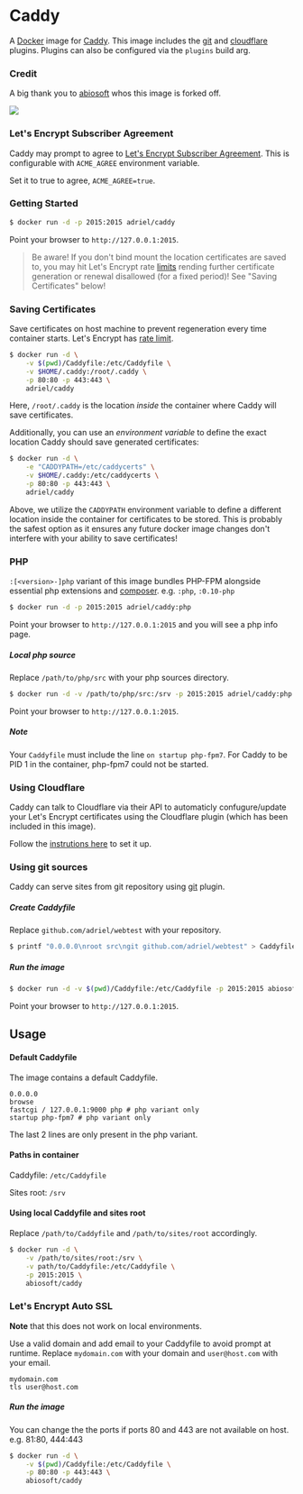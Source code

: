# Caddy

A [Docker](http://docker.com) image for [Caddy](http://caddyserver.com). This image includes the [git](https://caddyserver.com/docs/http.git) and [cloudflare](https://caddyserver.com/docs/tls.dns.cloudflare) plugins.  Plugins can also be configured via the `plugins` build arg.



### Credit

A big thank you to [abiosoft](https://github.com/abiosoft/caddy-docker) whos this image is forked off.

[![](https://images.microbadger.com/badges/image/adriel/caddy.svg)](https://microbadger.com/images/adriel/caddy) 	 
### Let's Encrypt Subscriber Agreement
Caddy may prompt to agree to [Let's Encrypt Subscriber Agreement](https://letsencrypt.org/documents/2017.11.15-LE-SA-v1.2.pdf). This is configurable with `ACME_AGREE` environment variable.

Set it to true to agree, `ACME_AGREE=true`.

### Getting Started

```sh
$ docker run -d -p 2015:2015 adriel/caddy
```

Point your browser to `http://127.0.0.1:2015`.

> Be aware! If you don't bind mount the location certificates are saved to, you may hit Let's Encrypt rate [limits](https://letsencrypt.org/docs/rate-limits/) rending further certificate generation or renewal disallowed (for a fixed period)! See "Saving Certificates" below!

### Saving Certificates

Save certificates on host machine to prevent regeneration every time container starts.
Let's Encrypt has [rate limit](https://community.letsencrypt.org/t/rate-limits-for-lets-encrypt/6769).
```sh
$ docker run -d \
    -v $(pwd)/Caddyfile:/etc/Caddyfile \
    -v $HOME/.caddy:/root/.caddy \
    -p 80:80 -p 443:443 \
    adriel/caddy
```


Here, `/root/.caddy` is the location *inside* the container where Caddy will save certificates.

Additionally, you can use an *environment variable* to define the exact location Caddy should save generated certificates:

```sh
$ docker run -d \
    -e "CADDYPATH=/etc/caddycerts" \
    -v $HOME/.caddy:/etc/caddycerts \
    -p 80:80 -p 443:443 \
    adriel/caddy
```

Above, we utilize the `CADDYPATH` environment variable to define a different location inside the container for
certificates to be stored. This is probably the safest option as it ensures any future docker image changes don't interfere with your ability to save certificates!

### PHP
`:[<version>-]php` variant of this image bundles PHP-FPM alongside essential php extensions and [composer](https://getcomposer.org). e.g. `:php`, `:0.10-php`
```sh
$ docker run -d -p 2015:2015 adriel/caddy:php
```
Point your browser to `http://127.0.0.1:2015` and you will see a php info page.

##### Local php source

Replace `/path/to/php/src` with your php sources directory.
```sh
$ docker run -d -v /path/to/php/src:/srv -p 2015:2015 adriel/caddy:php
```
Point your browser to `http://127.0.0.1:2015`.

##### Note
Your `Caddyfile` must include the line `on startup php-fpm7`. For Caddy to be PID 1 in the container, php-fpm7 could not be started.

### Using Cloudflare

Caddy can talk to Cloudflare via their API to automaticly confugure/update your Let's Encrypt certificates using the Cloudflare plugin (which has been included in this image).

Follow the [instrutions here](https://caddyserver.com/docs/automatic-https#enabling-the-dns-challenge) to set it up.

### Using git sources

Caddy can serve sites from git repository using [git](https://caddyserver.com/docs/git) plugin.

##### Create Caddyfile

Replace `github.com/adriel/webtest` with your repository.

```sh
$ printf "0.0.0.0\nroot src\ngit github.com/adriel/webtest" > Caddyfile
```

##### Run the image

```sh
$ docker run -d -v $(pwd)/Caddyfile:/etc/Caddyfile -p 2015:2015 abiosoft/caddy
```
Point your browser to `http://127.0.0.1:2015`.

## Usage

#### Default Caddyfile

The image contains a default Caddyfile.

```
0.0.0.0
browse
fastcgi / 127.0.0.1:9000 php # php variant only
startup php-fpm7 # php variant only
```
The last 2 lines are only present in the php variant.

#### Paths in container

Caddyfile: `/etc/Caddyfile`

Sites root: `/srv`

#### Using local Caddyfile and sites root

Replace `/path/to/Caddyfile` and `/path/to/sites/root` accordingly.

```sh
$ docker run -d \
    -v /path/to/sites/root:/srv \
    -v path/to/Caddyfile:/etc/Caddyfile \
    -p 2015:2015 \
    abiosoft/caddy
```

### Let's Encrypt Auto SSL
**Note** that this does not work on local environments.

Use a valid domain and add email to your Caddyfile to avoid prompt at runtime.
Replace `mydomain.com` with your domain and `user@host.com` with your email.
```
mydomain.com
tls user@host.com
```

##### Run the image

You can change the the ports if ports 80 and 443 are not available on host. e.g. 81:80, 444:443

```sh
$ docker run -d \
    -v $(pwd)/Caddyfile:/etc/Caddyfile \
    -p 80:80 -p 443:443 \
    abiosoft/caddy
```
